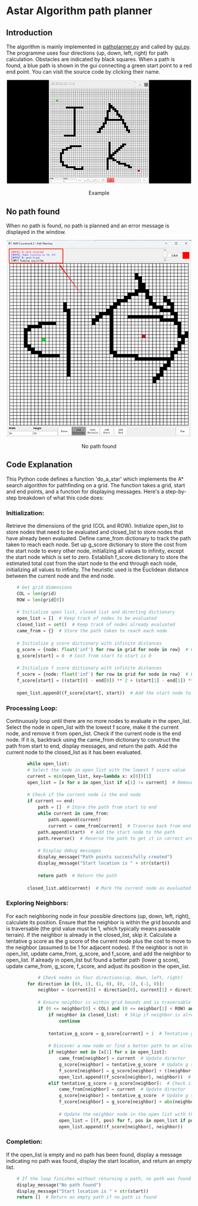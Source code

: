 # Astar Algorithm path planner
## Introduction
The algorithm is mainly implemented in [pathplanner.py](https://github.com/Jcheems/jcheems.github.io/blob/master/assets/pathPlanner.py) and called by [gui.py](https://github.com/Jcheems/jcheems.github.io/blob/master/assets/gui.py). The programme uses four directions (up, down, left, right) for path calculation. Obstacles are indicated by black squares. When a path is found, a blue path is shown in the gui connecting a green start point to a red end point. You can visit the source code by clicking their name.
<div align="center">
    <img src="./assets/images/Astar.gif" width="500px" display="inline"> 
    <div>
        <p>Example</p>
    </div>
</div>

## No path found
When no path is found, no path is planned and an error message is displayed in the window.
<div align="center">
    <img src="./assets/images/nopath.png" width="500px" display="inline"> 
    <div>
        <p>No path found</p>
    </div>
</div>

## Code Explanation
This Python code defines a function 'do_a_star' which implements the A* search algorithm for pathfinding on a grid. The function takes a grid, start and end points, and a function for displaying messages. Here's a step-by-step breakdown of what this code does:

### Initialization:
Retrieve the dimensions of the grid (COL and ROW).
Initialize open_list to store nodes that need to be evaluated and closed_list to store nodes that have already been evaluated.
Define came_from dictionary to track the path taken to reach each node.
Set up g_score dictionary to store the cost from the start node to every other node, initializing all values to infinity, except the start node which is set to zero.
Establish f_score dictionary to store the estimated total cost from the start node to the end through each node, initializing all values to infinity. The heuristic used is the Euclidean distance between the current node and the end node.

```Python
    # Get grid dimensions
    COL = len(grid)
    ROW = len(grid[0])

    # Initialize open list, closed list and directing dictionary 
    open_list = []  # Keep track of nodes to be evaluated
    closed_list = set()  # Keep track of nodes already evaluated
    came_from = {}  # Store the path taken to reach each node

    # Initialize g score dictionary with infinite distances
    g_score = {node: float('inf') for row in grid for node in row}  # Cost from start to each node
    g_score[start] = 0  # Cost from start to start is 0

    # Initialize f score dictionary with infinite distances
    f_score = {node: float('inf') for row in grid for node in row}  # Estimated total cost from start to end through each node
    f_score[start] = ((start[0] - end[0]) ** 2 + (start[1] - end[1]) ** 2)**0.5  # Heuristic for the start node
    
    open_list.append((f_score[start], start))  # Add the start node to the open list
```

### Processing Loop:
Continuously loop until there are no more nodes to evaluate in the open_list.
Select the node in open_list with the lowest f score, make it the current node, and remove it from open_list.
Check if the current node is the end node. If it is, backtrack using the came_from dictionary to construct the path from start to end, display messages, and return the path.
Add the current node to the closed_list as it has been evaluated.

```python
        while open_list:
        # Select the node in open_list with the lowest f score value
        current = min(open_list, key=lambda x: x[0])[1]
        open_list = [x for x in open_list if x[1] != current]  # Remove the current node from open list
        
        # Check if the current node is the end node
        if current == end:
            path = []  # Store the path from start to end
            while current in came_from:
                path.append(current)
                current = came_from[current]  # Traverse back from end to start
            path.append(start)  # Add the start node to the path
            path.reverse()  # Reverse the path to get it in correct order

            # Display debug messages
            display_message("Path points successfully created")
            display_message("Start location is " + str(start))

            return path  # Return the path
        
        closed_list.add(current)  # Mark the current node as evaluated
```
### Exploring Neighbors:
For each neighboring node in four possible directions (up, down, left, right), calculate its position.
Ensure that the neighbor is within the grid bounds and is traversable (the grid value must be 1, which typically means passable terrain).
If the neighbor is already in the closed_list, skip it.
Calculate a tentative g score as the g score of the current node plus the cost to move to the neighbor (assumed to be 1 for adjacent nodes).
If the neighbor is not in open_list, update came_from, g_score, and f_score, and add the neighbor to open_list.
If already in open_list but found a better path (lower g score), update came_from, g_score, f_score, and adjust its position in the open_list.

```python
            # Check nodes in four directions(up, down, left, right)
        for direction in [(0, 1), (1, 0), (0, -1), (-1, 0)]:
            neighbor = (current[0] + direction[0], current[1] + direction[1])
            
            # Ensure neighbor is within grid bounds and is traversable (grid value of 1)
            if (0 <= neighbor[0] < COL) and (0 <= neighbor[1] < ROW) and grid[neighbor[0]][neighbor[1]] == 1:
                if neighbor in closed_list:  # Skip if neighbor is already evaluated
                    continue
                
                tentative_g_score = g_score[current] + 1  # Tentative g score
                
                # Discover a new node or find a better path to an already discovered node
                if neighbor not in [x[1] for x in open_list]:
                    came_from[neighbor] = current  # Update director
                    g_score[neighbor] = tentative_g_score  # Update g score
                    f_score[neighbor] = g_score[neighbor] + ((neighbor[0] - end[0]) ** 2 + (neighbor[1] - end[1]) ** 2)**0.5  # Update f score
                    open_list.append((f_score[neighbor], neighbor))  # Add neighbor to open list
                elif tentative_g_score < g_score[neighbor]:  # Check if this path to neighbor is better than previously found
                    came_from[neighbor] = current  # Update director
                    g_score[neighbor] = tentative_g_score  # Update g score
                    f_score[neighbor] = g_score[neighbor] + abs(neighbor[0] - end[0]) + abs(neighbor[1] - end[1])  # Update f score

                    # Update the neighbor node in the open list with the new f score
                    open_list = [(f, pos) for f, pos in open_list if pos != neighbor]
                    open_list.append((f_score[neighbor], neighbor))
```

### Completion:
If the open_list is empty and no path has been found, display a message indicating no path was found, display the start location, and return an empty list.

```python
    # If the loop finishes without returning a path, no path was found
    display_message("No path found")
    display_message("Start location is " + str(start))
    return []  # Return an empty path if no path is found
```
